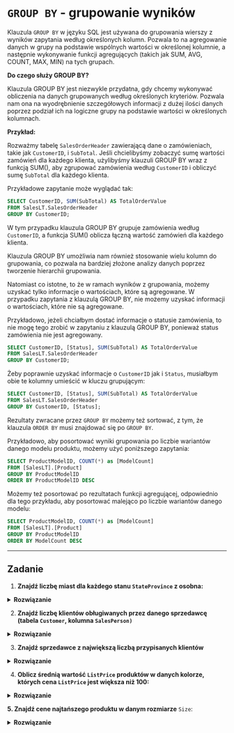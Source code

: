 # `GROUP BY` - grupowanie wyników

Klauzula `GROUP BY` w języku SQL jest używana do grupowania wierszy z wyników zapytania według określonych kolumn. Pozwala to na agregowanie danych w grupy na podstawie wspólnych wartości w określonej kolumnie, a następnie wykonywanie funkcji agregujących (takich jak SUM, AVG, COUNT, MAX, MIN) na tych grupach.



**Do czego służy GROUP BY?**



Klauzula GROUP BY jest niezwykle przydatna, gdy chcemy wykonywać obliczenia na danych grupowanych według określonych kryteriów. Pozwala nam ona na wyodrębnienie szczegółowych informacji z dużej ilości danych poprzez podział ich na logiczne grupy na podstawie wartości w określonych kolumnach.



**Przykład:**



Rozważmy tabelę `SalesOrderHeader` zawierającą dane o zamówieniach, takie jak `CustomerID`, i `SubTotal`. Jeśli chcielibyśmy zobaczyć sumę wartości zamówień dla każdego klienta, użylibyśmy klauzuli GROUP BY wraz z funkcją SUM(), aby zgrupować zamówienia według `CustomerID` i obliczyć sumę `SubTotal` dla każdego klienta.



Przykładowe zapytanie może wyglądać tak:






```sql
SELECT CustomerID, SUM(SubTotal) AS TotalOrderValue
FROM SalesLT.SalesOrderHeader
GROUP BY CustomerID;

```



W tym przypadku klauzula GROUP BY grupuje zamówienia według `CustomerID`, a funkcja SUM() oblicza łączną wartość zamówień dla każdego klienta.



Klauzula GROUP BY umożliwia nam również stosowanie wielu kolumn do grupowania, co pozwala na bardziej złożone analizy danych poprzez tworzenie hierarchii grupowania.



Natomiast co istotne, to że w ramach wyników z grupowania, możemy uzyskać tylko informacje o wartościach, które są agregowane. W przypadku zapytania z klauzulą GROUP BY, nie możemy uzyskać informacji o wartościach, które nie są agregowane.



Przykładowo, jeżeli chciałbym dostać informacje o statusie zamówienia, to nie mogę tego zrobić w zapytaniu z klauzulą GROUP BY, ponieważ status zamówienia nie jest agregowany. 






```sql
SELECT CustomerID, [Status], SUM(SubTotal) AS TotalOrderValue
FROM SalesLT.SalesOrderHeader
GROUP BY CustomerID;

```

Żeby poprawnie uzyskać informacje o `CustomerID` jak i `Status`, musiałbym obie te kolumny umieścić w kluczu grupującym:




```sql
SELECT CustomerID, [Status], SUM(SubTotal) AS TotalOrderValue
FROM SalesLT.SalesOrderHeader
GROUP BY CustomerID, [Status];
```

Rezultaty zwracane przez `GROUP BY` możemy też sortować, z tym, że klauzula `ORDER BY` musi znajdować się po `GROUP BY`.



Przykładowo, aby posortować wyniki grupowania po liczbie wariantów danego modelu produktu, możemy użyć poniższego zapytania:






```sql
SELECT ProductModelID, COUNT(*) as [ModelCount]
FROM [SalesLT].[Product]
GROUP BY ProductModelID 
ORDER BY ProductModelID DESC
```

Możemy też posortować po rezultatach funkcji agregującej, odpowiednio dla tego przykładu, aby posortować malejąco po liczbie wariantów danego modelu:


```sql
SELECT ProductModelID, COUNT(*) as [ModelCount]
FROM [SalesLT].[Product]
GROUP BY ProductModelID 
ORDER BY ModelCount DESC
```

---



## Zadanie







1. **Znajdź liczbę miast dla każdego stanu `StateProvince` z osobna:**


<details><summary><b>Rozwiązanie</b></summary>

```sql
-- ROWZWIĄZANIE


SELECT StateProvince, COUNT(DISTINCT City) [NumberOfCities]
FROM SalesLT.Address
GROUP BY StateProvince
```

</details>


2. **Znajdź liczbę klientów obługiwanych przez danego sprzedawcę (tabela `Customer`, kolumna `SalesPerson)`**


<details><summary><b>Rozwiązanie</b></summary>

```sql
-- ROWZWIĄZANIE


SELECT SalesPerson, COUNT(CustomerID) [CustomerCount]
FROM SalesLT.Customer
GROUP BY SalesPerson
```

</details>


3. **Znajdź sprzedawce z największą liczbą przypisanych klientów**


<details><summary><b>Rozwiązanie</b></summary>

```sql
-- ROWZWIĄZANIE


SELECT TOP 1 SalesPerson, COUNT(CustomerID) [CustomerCount]
FROM SalesLT.Customer
GROUP BY SalesPerson
ORDER BY CustomerCount DESC
```

</details>


4. **Oblicz średnią wartość `ListPrice` produktów w danych kolorze, których cena `ListPrice` jest większa niż 100:**



<details><summary><b>Rozwiązanie</b></summary>


```sql
-- ROWZWIĄZANIE

SELECT Color, AVG(ListPrice) AveragePrice
FROM SalesLT.Product
WHERE ListPrice > 100
GROUP BY Color
```

</details>


**5. Znajdź cene najtańszego produktu w danym rozmiarze** `Size`:


<details><summary><b>Rozwiązanie</b></summary>

```sql
-- ROWZWIĄZANIE

SELECT Size, MIN(ListPrice) CheapestPrice
FROM SalesLT.Product
GROUP BY Size
```

</details>
